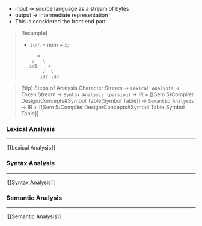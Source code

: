 - input -> source language as a stream of bytes
- output -> intermediate representation
- This is considered the front end part

>[!example]
>- sum = num + x;
>```text
>		=
>	  /   \
>	 id1    +
>		  /  \
>		 id2 id3
>```

>[!tip] Steps of Analysis
>Character Stream -> `Lexical Analysis` -> Token Stream -> `Syntax Analysis (parsing)` -> IR + [[Sem 5/Compiler Design/Concepts#Symbol Table|Symbol Table]] -> `Semantic Analysis` -> IR + [[Sem 5/Compiler Design/Concepts#Symbol Table|Symbol Table]]

### Lexical Analysis
---
![[Lexical Analysis]]

### Syntax Analysis
---
![[Syntax Analysis]]

### Semantic Analysis
---
![[Semantic Analysis]]